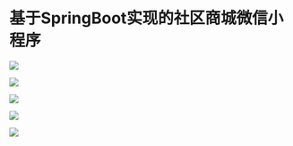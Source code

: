 # 基于SpringBoot实现的社区商城微信小程序

<!-- ## 4 系统设计

### 4.1 系统总体设计

主要分为六大模块：文章模块、用户模块、购物车模块、订单模块、商品模块、安全模块。各个模块下又分为不同的功能，最终实现社区商城的主要功能。总体功能结构如图4-1所示：
图4-1 总体结构功能图
按照平台用户行为将用户分为普通用户和团长两类。
普通用户允许使用的功能：查看文章、查看购物车、编辑购物车、商品加入购物车、查看订单、创建订单、编辑订单、查看商品。
团长用户允许使用的功能：文章管理、发布文章、发布商品、商品管理。

### 4.2 各功能模块详细设计

通过对软件的每个模块的功能设计及逻辑处理，通过对部分或核心的功能辅以时序图进行设计分析。以下每个模块所涉及到的Service类主要负责逻辑处理，Mapper类主要负责数据访问， Controller类负责请求数据分析，同时调用相关Service类完成数据处理。详情如图4-2 总类图所示：
图4-2 总类图
### 4.2.1 文章模块
主要负责显示平台正在进行的活动或是通知等。例如：2月份平台进行购物返现活动或是显示通知，如3月4日平台于凌晨进行技术升级将停止服务4个小时等。每个文章或通知主要以图片为显示内容，辅以文字进行主题和关键字的说明强调。每个文章被点击应当有流畅的动画切换效果，文章详情页面文字与图片的格式应注意统一、互不干扰、简洁清晰的展示效果。页面详情可添加参与文章的商品链接，可以通过商品链接跳转至商品页面。
1. 文章管理
团长进入文章页面，微信小程序发送获取文章列表请求，服务端ArticleController进行权限验证，返回该团长所有的文章列表。在列表内可以左滑文章，弹出编辑、删除、显示/隐藏三个按钮。点击任意按钮，发送相关操作请求，服务端ArticleController接收到请求首先进行权限验证，对数据库内文章数据修改完成后返回操作结果。文章管理功能如图4-3 文章管理时序图所示：
图4-3 文章管理时序图
2. 发布文章
团长进入发布文章页面，点击设置封面按钮，通过微信小程序提供的api读取系统相册选择图片，将图片存入微信小程序的缓存中。在页面内的文章标题栏输入文章标题,在正文内容的文本框内输入markdown格式的文本。
如需在正文插入图片，点击添加图片按钮，通过微信小程序提供的api读取系统相册选择图片，将图片上传至服务端UploadFileController，服务端UploadFileController接收到后存入临时文件夹中返回图片url。在正文内自动插入图片url。
编辑完成后点击预览按钮，确认文章无误后点击提交按钮，小程序将封面图片上传至服务端，服务端收到小程序发来的请求和数据后，将接收到的图片文件存入相应文件夹中，向微信小程序返回图片url地址。微信小程序将封面图片url、标题和正文以json格式传给服务端ArticleController。服务端ArticleController写入完成后返回结果。发布文章功能如图4-4 发布文章时序图所示：
图4-4 发布文章时序图
3. 查看文章
用户进入文章列表页面，小程序发送获取文章请求，服务端ArticleController进行权限验证，将用户选择的团长发布的文章和官方发布的文章一起返回。小程序接收到后，显示在列表。用户文章列表页面任意点击文章的封面图片，微信小程序在当前页面显示出文章的详情内容。用户浏览完毕后点击关闭按钮，关闭文章详情内容。查看文章功能如图4-5 查看文章时序图所示：
图4-5 查看文章时序图

### 4.2.2 用户模块

主要是实现新用户的注册和已注册的用户在微信小程序上重新登录、记录用户购买的商品信息、对用户个人信息的修改及用户选择的团长进行管理等功能。用户主动选择注册后，在用户微信的本地缓存存入用户的登陆信息，方便下次无需登陆即可使用。用户可以查看个人的购买记录，购买的商品信息等。如果用户是注册在案的团长，可通过团长的个人管理页面管理发布的商品信息，已被购买的商品订单、处理用户的交易询问等信息。 
1. 用户注册
因微信官方要求，不能够强迫用户注册及自动注册。新用户在点击切换团长按钮、在购物车页面、个人页面点击任意按钮时会弹出需要用户注册提示，点击注册按钮弹出微信授权获取用户信息提示，用户可以选择允许或拒绝。拒绝无法获取小程序的相关服务。用户选择允许小程序获取权限后，微信小程序将通过微信提供的API获取用户的信息，封装后发送给服务器UserController。UserController将数据传给UserService，调用UserMapper将相关信息写入数据库后完成注册。用户注册功能如图4-6用户注册时序图所示：
图4-6 用户注册时序图
2. 团长注册
已经在平台上注册过的用户在微信小程序的个人页面通过点击相关按钮注册为团长。用户在注册团长的页面内根据提示填写相关信息并上传照片，确认填写无误后点击提交按钮注册为团长。
3. 切换团长
已经在平台上注册过的用户在点击切换团长按钮跳转至切换团长页面。微信小程序经过用户同意后获取用户地理位置信息，将用户当前所处的经纬度发送给服务端HeaderController，HeaderController调用HeaderService根据经纬度从数据库查询当前位置周边的团长信息，返回给微信小程序。微信小程序接收到返回的数据后，调用微信APP提供的地图API在页面上显示地图组件，同时在地图上显示用户当前的所在位置和用户周边的团长信息。用户点击地图上的团长查看团长的相关信息，点击确定后，微信小程序向服务端UserController发送选择的团长。切换团长功能如图4-7 团长选择时序图所示：
图4-7 切换团长时序图

### 4.2.3 购物车模块

主要是实现浏览商品、选择商品不同的规格信息、每种商品规格的购买数量、查看商品详细信息等功能。商品列表应排列有序，跳转至商品详情页面时也许有流畅的动画切换效果，用户在商品详情界面能够浏览商品信息及商品的宣传文字图片和商品规格，点击相应按钮选择要购买的商品规格信息和选择的商品规格购买数量，选择完成后将相关信息添加至用户购物车或点击结算按钮直接跳转到商品结算页面。同时能够将商品收藏至用户的个人商品收藏列表中。
1. 查看购物车
用户点击购物车按钮进入购物车页面，微信小程序向UserCartController发送获取用户购物车商品列表请求，UserCartController进行用户权限验证判断，验证失败通过resultErrorMessage()返回权限验证失败消息，验证成功调用UserCartService的SelectCart()方法查询用户购物车数据，根据用户id请求数据访问UserCartMapper的selectUserCart()方法从数据库查询购物车数据，UserCartService将查询到的数据进行处理打包返回给UserCartController，UserCartController通过()返回购物车数据。查看购物车功能如图4-8查看购物车时序图所示：
图4-8查看购物车时序图
2. 商品加入购物车
用户在商品列表页面点击商品缩略图进入商品的详情页面，选择完商品的规格和相应的购买数量后，点击下方的加入购物车按钮，将商品加入到购物车中。微信小程序向UserCartController发送商品加入购物车请求，用户权限验证判断，验证失败返回权限验证失败消息，验证成功UserCartService，通过UserCartMapper将商品信息添加到数据库中，返回操作结果。商品加入购物车功能如图4-9 商品加入购物车时序图所示：
图4-9 商品加入购物车时序图
3. 编辑购物车
用户在购物车页面点击编辑按钮，选中要从购物车中删除的商品，点击删除按钮，微信小程序向UserCartController发送删除商品操作请求，进行用户权限验证判断，验证失败返回权限验证失败消息，验证成功调用UserCartService从购物车中查询要删除的商品数据，调用UserCartMapper从数据库中删除要删除的购物车商品数据，UserCartService对操作结果进行处理分析返回给UserCartController，UserCartController返回删除后的购物车数据。编辑购物车功能如图4-10 编辑购物车时序图所示：
图4-10 编辑购物车时序图

### 4.2.4 订单模块

用户在订单确认页面确认订单无误后，将订单发送给服务端，接收到返回的数据后，调用微信提供的微信支付API，确认，向微信平台发送相关的支付请求，对用户的支付结果进行相关处理。
1. 创建订单
在购物车页面选择要购买的商品，确认要购买的商品规格和数量，进入订单确认页面。交易方式为线下顾客上门取货。支付方式为微信支付。微信小程序向OrderController发送提交订单请求，OrderController接收到请求和数据，进行权限验证判断，验证失败返回权限验证失败消息，验证成功调用OrderService对接收到的商品数据调用OrderMapper从数据库查询获取每件商品单价和库存，根据购买数量计算总价，对处理后的数据打包返回给OrderController，OrderController返回订单信息。创建订单功能如图4-11 创建订单时序图所示：
图4-11 创建订单时序图
2. 查看订单
用户在个人页面点击订单按钮，跳转到订单页面。微信小程序向OrderController发送获取用户订单请求，进行权限验证后，调用OrderService对根据用户id调用OrderMapper从数据库查询用户所有订单信息返回订单信息。微信小程序接收到后，按全部订单、已完成、待付款、待完成四个分类。点击订单跳转到该订单的详情页面。
3. 编辑订单
用户订单分为已完成、待付款和未完成三个状态。对于已完成状态的订单用户只能查看不能进行操作。对于待付款状态的订单，用户点击付款按钮进入订单的付款页面。付款成功返回订单详情页面。对于待完成状态的订单，当用户与团长完成交易后点击完成按钮，将订单状态修改为完成状态。
进入订单详情页面，发送订单操作请求，服务端OrderController接收到请求和数据，进行权限验证判断，验证失败返回权限验证失败消息，验证成功调用OrderService对订单编辑操作进行判断，根据用户id、订单id调用OrderMapper从数据库修改用户订单信息返回操作结果。编辑订单如图4-12 编辑订单时序图所示：
图4-12 编辑订单时序图
 
### 4.2.5 商品模块
1. 发布商品
微信小程序向CommodityController发送发布请求，CommodityController接收到请求和数据，进行权限验证判断，验证失败返回权限验证失败消息，验证成功调用CommodityService对接收到的数据进行处理分析，调用CommodityMapper从数据库添加商品信息，将操作结果返回给CommodityController，CommodityController对数据进行处理后返回给小程序。发布商品如图4-13发布商品时序图所示：
图4-13 发布商品时序图
2. 商品管理
进入商品管理页面，发送获取商品请求，服务端进行权限验证，查询商品，返回数据。列表形式显示，左滑进行编辑操作：上架/下架、删除、编辑。点击上架/下架按钮，发送请求，修改商品状态；点击删除按钮，删除；点击编辑按钮，进入编辑页面。
微信小程序向CommodityController发送商品操作请求，CommodityController接收到请求和数据，进行权限验证判断，验证失败返回权限验证失败消息，验证成功调用CommodityService对接收到的数据判断操作状态，调用CommodityMapper从数据库修改商品信息，将操作结果返回给CommodityController，CommodityController对数据进行处理后返回给小程序。编辑商品如图4-14编辑商品时序图所示：
图4-14 编辑商品时序图
3. 查看商品
微信小程序向CommodityController发送获取商品列表请求，CommodityController接收到请求和数据，进行权限验证判断，验证失败返回权限验证失败消息，验证成功调用CommodityService对接收到的数据进行处理分析，调用CommodityMapper从数据库添加商品信息，将操作结果返回给CommodityController，CommodityController对数据进行处理后返回给小程序。
4.3 数据库设计
4.3.1 概念设计
1. 文章实体属性
文章实体包括：文章编号、封面图片url、文章内容、是否显示、文章类型等属性，文章实体属性图如图4-15所示：
图4-15 文章实体属性图
2. 用户实体属性
用户实体包括：用户编号、用户昵称、头像url、所在城市、手机号、注册时间等属性，用户实体属性图如图4-16所示：
图4-16 用户实体属性图
3. 团长实体属性
团长实体包括：团长编号、用户编号、所在城市、所在社区、手机号、注册时间、所处经度、所处纬度等属性，团长实体属性图如图4-17所示：
图4-17 团长实体属性图
4. 商品实体属性
商品实体包括：商品编号、团长编号、商品名称、封面url、商品描述、商品详情、商品标签等属性，商品实体属性图如图4-18所示：
图4-18 商品实体属性图
5. 商品规格实体属性
商品规格实体包括：规格编号、商品编号、规格顺序、规格名称、规格详情、图片url、库存数量、规格价格等属性，商品规格实体属性图如图4-19所示：
图4-19 商品规格实体属性图
6. 用户收货地址实体属性
用户收货地址实体包括：地址编号、用户编号、收货人姓名、手机号、所在省份、所在城市、所在区域、所在街道、详细地址、默认收货地址等属性，用户收货地址实体属性图如图4-20所示：
图4-20 用户收货地址实体属性图
7. 购物车实体属性
购物车实体包括：购物车编号、用户编号、团长编号、商品编号、商品数量等属性，购物车实体属性图如图4-21所示：
图4-21 购物车实体属性图
8. 订单实体属性
订单实体包括：订单编号、商品编号、交易方式、订单总价、支付价格、优惠价格、微信交易号、创建时间、付款时间、完成时间等属性，订单实体属性图如图4-22所示：
图4-22 订单实体属性图
9. 订单商品实体属性图
订单商品实体包括：订单编号、商品编号、团长编号、商品名称、商品图片、商品描述、商品详情、商品规格、购买数量、商品价格等属性，订单商品实体属性图如图4-23所示：
图4-23 订单商品实体属性图
10. 平台主要实体之间的关系
各实体间的联系为一个普通用户管理多个收货地址，一个普通用户管理一个购物车、可以创建多个订单、查看多个团长、查看多个商品。一个订单可以包含多个商品，一个商品可以包含多个商品规格。一个团长可以发布多个商品、发布多个文章，管理多个订单。一个订单包含多个订单商品。实体关系如图4-24所示：
图4-24 实体关系图
4.3.2 逻辑结构设计
1. article文章表
文章表主要保存文章信息，主要字段有文章编号、封面图片url、文章内容文本、文章是否显示、文章类型等属性。结构如表4-1所示：
表4-1 article文章表
数据项	数据类型	是否为空	是否主键	描述
article_id	int	否	是	文章编号
cover_img_url	varchar	否		封面图片url
article_markdown	longtext	否		文章内容
is_show
create_type	int
int	否
否	
	是否显示
文章类型
2. header 团长表
团长表主要保存活动信息，主要字段有团长编号、用户编号、所在城市、所在社区、手机号、注册时间、所处经度、所处纬度等属性。结构如表4-2所示：
表4-2 header团长表
数据项	数据类型	是否为空	是否主键	描述
header_id	int	否	是	团长编号
user_id	int	否		用户编号
header_city	varchar	否		所在城市
header_community
header_phone_number
header_registered_time
header_longitude
header_latitude	varchar
varchar
varchar
varchar
varchar	否
否
否
否
否		所在社区
手机号
注册时间
所处经度
所处纬度
3. header_commodity 商品表
商品表主要保存团长商品信息，主要字段有商品编号、团长编号、商品名称、商品封面url、商品描述、商品详情、商品标签等属性。结构如表4-3所示：
表4-3 header_commodity商品表
数据项	数据类型	是否允空	是否主键	描述
header_commodity_id	int	否	是	商品编号
header_id	int	否		团长编号
header_commodity_name	varchar	否		商品名称
header_commodity_imgurl
header_commodity_description
header_commodity_details
header_commodity_tag	longtext
varchar
longtext
varchar	否
否
否
否	

	封面url
商品描述
商品详情
商品标签
4. header_commodity_specification 商品规格表
商品规格表主要保存团长商品规格信息，主要字段有商品规格编号、商品编号、规格顺序、规格名称、规格详情、规格图片url、规格库存数量、规格价格等属性。结构如表4-4所示：
表4-4 header_commodity_specification商品规格表
数据项	数据类型	是否为空	是否主键	描述
commodity_specification_id	int	否	是	规格编号
commodity_specification_sequence	int	否		商品编号
header_commodity_id	int	否		规格顺序
commodity_specification_name
commodity_specification_details
commodity_specification_img
commodity_specification_number
commodity_specification_price	varchar
varchar
varchar
int decimal	否
否
否
否
否		规格名称
规格详情
图片url
库存数量
规格价格
5. user 用户表
用户表主要保存用户信息，主要字段用户编号、用户昵称、用户头像url、用户所在城市、用户手机号、用户注册时间等属性。结构如表4-5所示：
表4-5 user用户表
数据项	数据类型	是否为空	是否主键	描述
user_id	int	否	是	用户编号
user_name	varchar	否		用户昵称
user_avatar_url	varchar	否		头像url
user_city
user_phone_number
user_register_time	varchar
varchar
varchar	否
否
否		所在城市
手机号
注册时间
6. user_address 用户收货地址表
用户收货地址表主要保存用户收货地址信息，主要字段有用户地址编号、用户编号、收货人姓名、收货人手机号、所在省份、所在城市、所在区域、所在街道、详细地址、是否默认收货地址等属性。结构如表4-6所示：
表4-6 user_address用户收货地址表
数据项	数据类型	是否为空	是否主键	描述
user_address_id	int	否	是	地址编号
user_id	int	否		用户编号
user_name	varchar	否		收货人姓名
user_phone_number
user_province
user_city
user_region
user_street
user_address
user_default_address	int
varchar
varchar
varchar
varchar
varchar
varchar	否
否
否
否
否
否
否		手机号
所在省份
所在城市
所在区域
所在街道
详细地址
默认收货地址
7. user_cart 购物车表
用户购物车表主要保存用户购物车信息，主要字段有购物车编号、用户编号、团长编号、商品编号、商品数量、商品规格编号等属性。结构如表4-7所示：
表4-7 user_cart 购物车表
数据项	数据类型	是否为空	是否主键	描述
cart_id	int	否	是	购物车编号
user_id
header_id	int
int	否
否		用户编号
团长编号
commodity_id commodity_number	int
int	否
否		商品编号
商品数量
commodity_specification_id	int	否		规格编号
8. user_order 订单表
订单表主要保存用户订单信息，主要字段有订单编号、商品编号、交易方式、总价、支付价格、优惠价格、微信交易号、订单创建时间、订单付款时间、订单完成时间等属性。结构如表4-8所示：
表4-8 user_order订单表
数据项	数据类型	是否为空	是否主键	描述
order_id	int	否	是	订单编号
commodity_id means_of_transaction total_price
pay_price
discounted_prices wechat_transaction_number create_time
payment_time transaction_time	int
decimal
decimal
decimal
decimal
varchar
varchar
varchar
varchar	否
否
否
否
否
否
否
否
否		商品编号
交易方式
订单总价
支付价格
优惠价格
微信交易号
创建时间
付款时间
完成时间
9. user_order_ommodity 订单商品表
订单商品表主要保存用户订单商品信息，主要字段有订单编号、商品编号、团长编号、商品名称、商品图片、商品描述、商品详情、商品规格、购买数量、商品价格等属性。结构如表4-9所示：
表4-9 user_order_ommodity订单商品表
数据项	数据类型	是否为空	是否主键	描述
order_id	int	否	是	订单编号
commodity_id	int	否		商品编号
header_id	varchar	否		团长编号
name
imgurl
description
details
specification
commodity_number
commodity_price	varchar
varchar
varchar
varchar
varchar
int
decimal	否
否
否
否
否
否
否		商品名称
商品图片
商品描述
商品详情
商品规格
购买数量
商品价格

 
5 系统实现
5.1 系统实现环境
本平台服务端使用SpringBoot作为核心框架，使用maven引入其他若干个jar包进行开发。使用IDEA作为开发工具进行项目的搭建。Java版本使用1.8.0，MySQL数据库使用8.0.15版本。
本平台在windows系统上进行开发测试，开发完成后将服务端项目上传至运行Ubuntu操作系统的服务器上。使用nginx、tomcat作为Httpfuwu软件。
根据微信发布的微信小程序相关开发要求，在微信小程序与服务端之间需要使用Https连接，禁止使用http连接。从腾讯云平台申请Https证书，使用ngins进行证书的配置，实现Https连接。
5.2 系统主要功能实现
5.2.1 文章模块主要功能实现
1. 发布文章
发布文章实现过程，首先判断用户是否有发布文章的权限，在发布页面编写文章信息，上传到服务器，具体实现过程：
(1) 用户点击个人页面，通过UserService判断用户是否为团长方法UserAuthority()，根据传入的用户id从数据库团长表查询记录是否存在，UserController向微信小程序返回查询结果，如果该用户具有团长权限，用户可以点击发布文章按钮进入发布文章页面。
(2) 团长在微信小程序发布文章页面点击上传封面按钮，通过微信小程序提供的相册API打开相册，团长选择封面点击确认按钮，将图片缓存至微信小程序的缓存内。
(3) 团长在文章编辑页面内的文章标题栏输入文章的标题，在正文文本编辑框内输入markdown格式的文本内容。相关信息编辑完成后点击完成按钮，微信小程序根据输入的相关信息生成文章预览信息，用户在文章预览页面查看文章详情。
(4) 团长在文章编辑页面可以点击图片上传按钮，调用微信小程序提供的相册API选择要在正文内插入的图片，点击确定按钮将选择的图片封装好后上传至服务端。服务端上传完成返回图片URL链接，微信小程序在正文下一行自动添加图片链接。
(5) 团长在预览页面发现文章内容编辑有误点击返回按钮重新编辑，确认无误后点击提交按钮，微信小程序将文章的封面及正文封装为json格式发送给服务端，服务端将数据写入到数据库后向微信小程序返回相应的操作结果。
上述部分关键代码如下：
if(activityVo.getCoverImgUrl()==null|| activityVo.getCoverImgUrl().equals("")){
return toResponse.toResponsFail("封面图片为空");}
if(activityVo.getCreateType().equals("create")){
activityVo.setIsShow(0);
int id = activityService.createActivity(activityVo);
return toResponse.toResponsMsgSuccess("提交成功", id);}
if(activityVo.getCreateType().equals("edit")){
if(activityService.updateActivity(activityVo)){
return toResponse.toResponsMsgSuccess("提交成功", "id");
}
return toResponse.toResponsFail("更新失败");
}
return toResponse.toResponsFail("提交失败");
发布文章页面如图5-1所示：
图5-1 文章发布页面图
2. 文章管理
文章管理实现过程，首先判断用户是否有编辑文章的权限，在文章列表页面点击文章的按钮对文章实现相关操作，具体实现过程：
(1) 团长进入文章管理页面，通过ArticleService获取文章列表方法GetArticleList()，根据传入的团长id从数据库团长发布的文章数据，ArticleComtroller向微信小程序返回查询结果。文章列表每一个文章可以左滑显示更多操作：编辑、删除、隐藏/显示三个按钮。
(2) 点击删除按钮，微信小程序获取要删除的文章编号，向ArticleService的删除文章方法DeleteArticle()传递要删除的文章编号和团长编号。完成操作权限验证后，调用deleteArticle()方法从数据库删除该团长相对应的文章，返回操作结果。
(3) 点击隐藏/显示按钮，微信小程序获取要隐藏/显示的文章编号，向ArticleService的IsShowArticle()方法传递要隐藏/显示的文章编号和团长编号。服务端完成验证后，在数据库修改该文章的is_show值(0隐藏，1显示)，返回操作结果。
(4) 点击编辑按钮，微信小程序获取要编辑的文章编号，向ArticleService的编辑文章方法EditArticle()传递要编辑的文章编号和团长编号。服务端完成操作权限验证后，根据ArtilceId在数据库查询返回查询结果。微信小程序接收到后，在编辑页面将文章的封面、标题、正文内容修改为从服务端获取的查询结果。团长完成文章信息的编辑后，点击提交按钮完成文章的编辑操作。
上述部分关键代码如下：
if(activityMapper.ActivityIsShow(activityId, isShowValue==0?1:0) >= 0){
return true;}
if(activityMapper.ActivityDelete(activityId) >= 0){
return true;}
文章管理页面如图5-2所示：
图5-2 文章管理页面图
3. 查看文章
查看文章实现过程，根据用户位置推送用户周边团长发布的文章，具体实现过程：
(1)用户在微信小程序点击文章按钮进入文章列表页面。微信小程序向ArticleController发送获取文章请求，ArticleController根据用户id进行权限验证，权限验证失败返回权限错误信息。
(2)权限验证通过后，调用ArticleService的GetArticle()方法，根据用户编号在数据库查询用户选择的团长编号和团长所在位置的经纬度，根据团长编号在数据库查询团长发布的文章，根据团长的经纬度查询周边团长发布的文章，将查询到的文章以json格式返回给微信小程序。微信小程序接收到后在文章页面完成相关数据绑定，显示文章。
(3)用户在文章页面点击文章封面，在文章页面以缩放的形式打开该文章详情。用户点击关闭按钮，微信小程序关闭该文章的详情内容，显示文章封面列表页面。
上述部分关键代码如下：
List<ActivityVo> activityMarkdownList = new ArrayList<>();
activityMarkdownList = activityMapper.getAllActivityMarkdown();
for(ActivityVo activityVo:activityMarkdownList){
    String imgName = activityVo.getCoverImgUrl();
    String url = Config.ServerUrl;
    activityVo.setCoverImgUrl(url+imgName);}
return activityMarkdownList;
查看文章页面如图5-3所示：
图5-3 查看文章页面图
5.2.2 用户模块主要功能实现
1. 用户注册
用户注册实现过程，因微信官方要求，不能够强迫用户注册及自动注册。微信小程序弹出申请获取读取用户信息权限的弹窗，用户允许微信小程序获取用户信息后完成用户的注册。具体实现过程：
(1) 新用户打开微信小程序后，任意点击切换团长按钮、购物车按钮、登陆按钮后，微信小程序读取小程序缓存，查询用户是否已登录，没有登录弹窗提示用户需要登录。
(2) 微信小程序申请获取用户个人信息权限授权框，用户允许后将用户信息发送到UserController，通过UserService查询用户是否注册方法IsRegister()从数据库查询是否注册过，如果没有注册，通过Register()方法将用户信息写入数据库，返回注册结果，如果已注册返回登录结果。微信小程序接收到服务端返回的数据并进行除了分析后，在缓存种写入用户的信息，完成登录。
上述部分关键代码如下：
if(user.getNickName() == null || user.getPhoneNumber() == null){
    toResponse.toResponsFail("用户昵称或手机号为空");}
if(userService.registerUser(user)){
    toResponse.toResponsFail("注册失败");}
if(userService.selectHaveUser(user)){
    System.out.println("is true");
    return toResponse.toResponsFail("用户已经注册过了");}
用户注册页面如图5-4所示：
图5-4 用户注册页面图
2. 切换团长
切换团长实现过程，首先判断用户是否登录，若没有登录判断用户是否已授权允许微信获取用户信息，若已允许获取用户信息权限，向服务端发送用户验证信息完成用户登录操作，如果用户没有注册则跳转到注册页面。具体实现过程如下：
(1) 用户点击切换团长按钮后，微信小程序从缓存中读取缓存数据，判断用户是否已经登录，若没有登录判断用户是否已授权允许微信获取用户信息，若已允许获取用户信息权限，向服务端发送用户验证信息完成用户登录操作，如果用户没有注册则跳转到注册页面，已登录的用户进入团长选择页面。
(2) 微信小程序通过HeaderController传递用户编号和用户当前位置数据，调用HeaderService获取周边团长方法GetHeaderList()根据用户位置信息在数据库查询周边的团长信息，将查询结果以json格式返回。
(3) 微信小程序在地图上显示从服务端接收到的用户周边团长信息，根据团长的经纬度在地图上显示标记位置。用户点击地图上的团长标记可以查看该团长的相关信息。选择完成团长后点击确认按钮返回首页。
(4) 微信小程序将用户选择的团长编号和用户编号发送给UserController。通过UserService修改用户选择的团长方法UpdateUserHeader()，根据用户编号在数据库中修改用户选择的团长编号。
上述部分关键代码如下：
ROUND(6378.138 * 2 * ASIN(
SQRT(
	POW( SIN( ( #{latitude} * PI() / 180 - h.latitude * PI() / 180 ) / 2 ), 2 )
		+ COS( #{latitude} * PI() / 180 )
* COS( h.latitude * PI() / 180 )
		* POW( SIN( 
( #{longitude} * PI() / 180 - h.longitude * PI() / 180 ) / 2 ), 2 )
)) * 1000
	) 
切换团长页面如图5-5所示：
图5-5 切换团长页面图
5.2.3 订单模块主要功能实现
1. 订单管理
订单管理实现过程，根据用户订单状态分为已完成、待付款、未完成三个状态，用户与团长之间完成相关交易后在订单详情页面更改订单状态。具体实现过程如下：
(1) 用户在个人页面点击订单按钮进入订单列表页面。
(2) 微信小程序向OrderController发送用户编号，通过OrderService查询用户订单方法GetUserOrder()，根据用户编号从数据库查询用户全部订单返回结果。
(3) 微信小程序接收到服务端返回数据后，将返回的的订单信息数据进行分类：全部订单、未付款订单、未完成订单。用户可以查看每个分类下的订单。
(4) 用户对于已完成状态的订单只能在订单详情页面查看订单相关信息，无法对订单进行任何操作。
(5) 用户对于待付款状态的订单，可以在订单详情页面点击付款按钮进入订单的付款页面。向OrderController发送订单数据，通过OrderService订单结算方法OrderPayment()计算订单内商品总价格、优惠价格和实际支付价格，返回处理结果。用户在微信的支付页面完成支付后，向OrderController发送支付结果，通过OrderService订单支付结果方法OrderPaymentResult()判断用户是否完成支付，返回结果。
(6) 用户待完成订单，用户与团长线下完成交易后，在订单详情页面点击完成交易按钮，向OrderController发送请求，进行用户权限验证，验证不通过返回失败信息，验证通过后，通过OrderService订单完成方法OrderComplete ()修改订单信息，返回结果。
上述部分关键代码如下：
int num = tmsOrderService.update(orderInfo);
if (num > 0) {
    return toResponsMsgSuccess("修改订单成功");
} else {
    return toResponsFail("修改订单失败");
}
订单管理页面如图5-6所示：
图5-6 订单管理页面图
2. 创建订单
创建订单实现过程，用户选择购物车内要结算的商品点击结算按钮，计算订单总价、优惠价格、实际支付价格，用户确认后点击提交按钮。具体实现过程如下：
(1) 用户在购物车页面点击商品左侧的选中按钮选择要购买的商品，确认完成该商品的商品规格信息和相应的购买数量后，点击结算按钮，跳转到订单确认页面。
(2)向OrderController发送结算信息，通过OrderService订单结算方法OrderPayment ()计算订单内商品总价格、优惠价格和实际支付价格，返回处理结果。
(3) 用户确认订单信息后点击提交订单按钮，向OrderController发送提交订单信息，通过OrderService订单创建方法CreateOrder()向数据库写入订单信息返回结果。
上述部分关键代码如下：
BigDecimal productTotalPrice = new BigDecimal("0.00"); 
for (TmsOrderRequestProductVo productVo : productVoList){
BigDecimal specificationPrice=tmsSpecificationMapper.selectSpecificationPrice(productVo.getProductId(), productVo.getSpecificationId());
BigDecimal number = new BigDecimal(String.valueOf(productVo.getNumber()));
BigDecimal specificationTotalPrice = specificationPrice.multiply(number);
productTotalPrice = productTotalPrice.add(specificationTotalPrice);
}
创建订单页面如图5-7所示：
图5-7 创建订单页面图
5.2.4 商品模块主要功能实现 
1. 发布商品
发布商品实现过程，首先判断用户是否有发布商品的权限，在发布商品页面编写商品信息，上传到服务器。具体实现过程如下：
(1) 通过读取缓存数据，向HeaderController发送用户id，验证是否具有发布商品的权限，如果验证失败返回相关信息，验证通过后进入商品发布页面。发布商品页面分上下两栏，上栏填写商品详情，下栏填写商品规格、库存、价格。
(2) 上栏：团长点击封面设置按钮，从相册里选择商品的封面图片。点击添加商品展示图按钮从相册里选择添加多个商品的展示图。在商品信息栏输入商品名、商品描述和商品详情等相关信息。
(3) 下栏：团长点击加号按钮添加该商品的商品规格信息，每一件商品允许设置多个商品规格信息。在规格输入栏输入规格名、库存数量、单价，点击上传规格图片按钮选择规格图片。
(4) 商品信息输入完成后，向CommodityController发送商品数据，通过CommodityService发布商品方法CreateCommodity()处理传递的商品数据后写入到商品表和规格表中，返回结果。 
上述部分关键代码如下：
TmsProductVo tmsProductVo = new TmsProductVo();
tmsProductVo.setHead_id(headId);
tmsProductVo.setName(productName);
Integer productId = tmsProductMapper.createProduct(tmsProductVo);
if(productId == null){
    return false;
}
发布商品页面如图5-8所示：
图5-8 发布商品页面图
2. 商品管理
商品管理实现过程，首先判断用户是否有编辑商品的权限，在商品列表页面点击商品操作的按钮对商品实现相关操作。商品的编辑操作有：上架/下架、删除、编辑三个按钮。具体实现过程如下：
(1) 通过读取缓存数据，向HeaderController发送用户id，验证是否具有操作商品的权限，如果验证失败返回相关信息，验证通过后进入商品列表页面。向CommodityController发送获取商品请求，通过CommodityService获取商品方法GetCommodity()根据传递的团长id从数据库中查询商品信息，返回结果。
(2) 点击上架/下架按钮，向CommodityController发送修改商品状态请求，通过CommodityService修改商品状态方法ShowCommodity()根据传递的团长id从数据库中查询商品信息修改商品上/下架状态，返回结果。
(3) 点击删除按钮，向CommodityController发送删除商品请求，通过CommodityService删除商品方法DeleteCommodity()根据传递的团长id从数据库中删除商品信息，返回结果。
(4) 点击编辑按钮，微信小程序从服务端获取该商品的详细信息，对服务端返回的商品数据进行处理后，显示在商品的编辑页面中。团长修改商品信息后，点击提交按钮，向CommodityController发送编辑商品信息请求，通过CommodityService编辑商品信息方法EditCommodity()根据传递的商品id从数据库中更新商品信息，返回结果。
上述部分关键代码如下：
if(tmsProductMapper.updateProduct(headId, productId, productName) <= 0){
    return false;
}
BigDecimal price = new BigDecimal(specificationPrice);
if(tmsSpecificationMapper.updateSpecification(productId, specificationId, specificationDes, price, specificationInStock) <= 0){
    return false;
}
商品管理页面如图5-9所示：
图5-9 商品管理页面图 -->


![](http://pic.misslovecloud.cn/picgo/wechatdevtools_XfBxl7rIqS.png)

![](http://pic.misslovecloud.cn/picgo/wechatdevtools_neBlDtofow.png)

![](http://pic.misslovecloud.cn/picgo/wechatdevtools_QyqDn6t7G4.png)

![](http://pic.misslovecloud.cn/picgo/wechatdevtools_41GQX4FxEJ.png)

![](http://pic.misslovecloud.cn/picgo/wechatdevtools_6ypwxr1TRl.png)



<!-- 
# 数据库设计

## 表

- user 用户表
  字段名 | 字段类型 | 是否可为空 | 备注
  :-: | :-: | :-: | :-:
  user_id | int(20) | 否 | 用户id
  user_name | varchar(255) | 否 | 用户名
  user_avatar_url | varchar(255) | 否 | 用户头像
  user_city | varchar(255) | 否 | 城市
  user_phone_num | varchar(15) | 否 | 手机号
  user_register_time | varchar(15) | 否 | 用户注册时间

- user_address 用户收货地址表
   字段名 | 字段类型 | 是否可为空 | 备注
  :-: | :-: | :-: | :-:
  user_address_id | int(20) | 否 | 地址id
  user_id | int(20) | 否 | 用户id
  user_name | varchar(255) | 否 | 用户名
  user_phone_num | varchar(15) | 否 | 收货人手机号
  user_province | varchar(255) | 否 | 省
  user_city | varchar(255) | 否 | 城市
  user_region | varchar(255) | 否 | 区域
  user_street | varchar(255) | 否 | 街道
  user_address | varchar(255) | 否 | 详细地址
  user_default_address | varchar(255) | 否 | 默认地址，0否 1是
  
- shopping_cart 购物车表
   字段名 | 字段类型 | 是否可为空 | 备注
  :-: | :-: | :-: | :-:
  cart_id | int(20) | 否 | 购物车id
  user_id | int(20) | 否 | 用户id
  header_id | int(20) | 否 | 团长id
  commodity_id | int(20) | 否 | 商品id
  commodity_number | int(20) | 否 | 购买数量

- user_order 订单表
   字段名 | 字段类型 | 是否可为空 | 备注
  :-: | :-: | :-: | :-:
  order_id | int(20) | 否 | 订单id
  commodity_id | int(20) | 否 | 商品id
  means_of_transaction | varchar(255) | 否 | 交易方式
  total_price | varchar(15) | 否 | 总价
  pay_price | varchar(255) | 否 | 支付价格
  discounted_prices | varchar(255) | 否 | 优惠价格
  wechat_transaction_number | varchar(255) | 否 | 微信交易号
  create_time | varchar(255) | 否 | 创建时间
  payment_time | varchar(255) | 否 | 付款时间
  transaction_time | varchar(255) | 否 | 成交时间

- user_order_commodity 订单商品表
   字段名 | 字段类型 | 是否可为空 | 备注
  :-: | :-: | :-: | :-:
  order_id | int(20) | 否 | 订单id
  commodity_id | int(20) | 否 | 商品id
  header_id | varchar(255) | 否 | 团长id
  name | varchar(15) | 否 | 名称
  imgurl | varchar(255) | 否 | 商品图片
  description | varchar(255) | 否 | 描述
  details | varchar(255) | 否 | 详情
  specification | varchar(255) | 否 | 规格
  commodity_number | varchar(255) | 否 | COLLATE
  commodity_price | varchar(255) | 否 | 商品价格

- header 团长表
   字段名 | 字段类型 | 是否可为空 | 备注
  :-: | :-: | :-: | :-:
  header_id | int(20) | 否 | 团长id
  header_city | int(20) | 否 | 城市
  header_community | varchar(255) | 否 | 社区
  header_phone_number | varchar(15) | 否 | 手机号
  header_registered_time | varchar(255) | 否 | 注册时间
  header_longitude | varchar(255) | 否 | 经度
  header_latitude | varchar(255) | 否 | 纬度

- commodity 团长商品表
   字段名 | 字段类型 | 是否可为空 | 备注
  :-: | :-: | :-: | :-:
  header_commodity_id | int(20) | 否 | 商品id
  header_id | int(20) | 否 | 团长id
  header_commodity_name | varchar(255) | 否 | 名称
  header_commodity_imgurl | varchar(15) | 否 | 商品图片
  header_commodity_description | varchar(255) | 否 | 描述
  header_commodity_details | varchar(255) | 否 | 详情
  header_commodity_specification | varchar(255) | 否 | 规格
  header_commodity_tag | varchar(255) | 否 | 标签
  header_commodity_number | varchar(255) | 否 | 商品库存数量
  header_commodity_price | varchar(255) | 否 | 商品价格

- header_commodity_specification 商品规格表
   字段名 | 字段类型 | 是否可为空 | 备注
  :-: | :-: | :-: | :-:
  commodity_specification_id | int(20) | 否 | 商品规格id
  header_commodity_id | int(20) | 否 | 商品id
  commodity_specification_name | varchar(255) | 否 | 规格名
  commodity_specification_details | varchar(255) | 否 | 规格详情
  
- group_buy 团购表

- article 文章表
   字段名 | 字段类型 | 是否可为空 | 备注
  :-: | :-: | :-: | :-:
  article_id | int(20) | 否 | 文章id
  cover_img_url | varchar(255) | 否 | 预览图url
  article_markdown | longtext | 否 | 文章markdown文本
  is_show | varchar(15) | 否 | 是否显示
  create_type | int(1) | 否 | 类型，1 文章

## 系统设计

  本平台主要分为七大模块：文章模块、购物模块、用户模块、订单模块、商品模块、支付模块、安全模块。各个模块下又分为不同的功能，最终实现社区商城平台的主要功能。
  用户功能：按照平台用户分为普通用户和团长两类
  普通用户允许使用的功能：文章浏览、购物车查看、购物车编辑、加入购物车
  团长用户允许使用的功能：
  非用户功能：软件除了用户可见的功能外，还有非用户功能：权限验证模块。
  权限验证模块主要功能：用户请求权限验证
  <!-- 登录模块：登录状态验证、用户信息验证 -->
<!--
### 购物车模块

- #### 查看购物车
  
  用户点击购物车按钮进入购物车页面
  小程序向服务端发送获取购物车请求，购物车进行权限验证，查询用户购物车列表，返回结果
  小程序将返回结果进行处理，在页面上显示

  小程序向UserCartController发送获取用户购物车商品列表请求，UserCartController进行用户权限验证判断，验证失败返回权限验证失败消息，验证成功调用UserCartService查询用户购物车数据，根UserCartMapper访问数据库从数据库查询购物车数据返回给UserCartService，UserCartService将查询到的数据进行处理打包返回给UserCartController，UserCartController返回购物车数据。

  小程序向UserCartController发送获取用户购物车商品列表请求，UserCartController进行用户权限验证判断，验证失败通过resultErrorMessage()返回权限验证失败消息，验证成功调用UserCartService的selectCart()方法查询用户购物车数据，根据用户id请求数据访问UserCartMapper的selectUserCart()方法从数据库查询购物车数据，UserCartService将查询到的数据进行处理打包返回给UserCartController，UserCartController通过resultSuccess()返回购物车数据。
  
- #### 浏览商品加入购物车
  
  在商品列表页面点击商品进入商品详情页面--》
  
  发送商品id--》返回商品id、商品库存数量、商品价格、名称、描述、详情、规格、商品图片、标签

  选择完商品规格，点击加入购物车--》
  
  发送用户id、商品id、规格、数量--》返回加入成功

  小程序向UserCartController发送商品加入购物车请求，UserCartController进行用户权限验证判断，验证失败返回权限验证失败消息，验证成功调用UserCartService，通过UserCartMapper访问数据库将商品信息添加到数据库中，将结果返回给UserCartService，UserCartService对返回的结果进行处理分析返回给UserCartController，UserCartController返回添加结果信息。

- #### 编辑购物车
  
  用户进入购物车页面

  发送用户id--》返回list：商品id、名称、规格、数量、价格、首图url

  用户点击编辑按钮--》

  · 商品删除
  
  发送选中的商品id、用户id--》返回操作结果

  · 商品数量

  送法商品id、用户id、商品数量--》返回操作结果

  · 商品规格

  发送商品id、用户id、商品规格id、商品数量--》返回操作结果

  小程序向UserCartController发送购物车编辑操作请求，UserCartController进行用户权限验证判断，验证失败返回权限验证失败消息，验证成功调用UserCartService判断用户操作，根据用户执行的操作，通过UserCartMapper访问数据库修改数据库中的购物车数据，将结果返回给UserCartService，UserCartService对返回的结果进行处理分析，将结果返回给UserCartController，UserCartController返回购物车编辑结果信息。

### 文章模块

- #### 文章管理

团长进入文章页面
小程序发送获取文章列表请求，服务端进行权限验证，返回该团长所有的文章列表。
团长左滑文章，弹出编辑、删除、显示/隐藏三个按钮。
点击编辑进入文章编辑页面
点击删除，发送删除请求，服务端进行权限验证，返回单个文章操作结果
点击显示/隐藏，发送修改请求，服务端进行权限验证，判断文章是显示状态修改为隐藏状态，反之亦然。返回单个文章操作结果。

  小程序向ArticleController发送文章编辑操作请求，ArticleController进行用户权限验证判断，验证失败返回权限验证失败消息，验证成功调用ArticleService，根据用户执行的操作，通过ArticleMapper访问数据库修改数据库中的文章数据，将结果返回给ArticleService，ArticleService对返回的结果进行处理分析，将结果返回给ArticleController，ArticleController返回文章编辑结果信息。

- #### 发布文章
  
团长进入发布文章页面，点击设置封面按钮，通过微信小程序提供的api读取系统相册选择图片，将图片存入缓存
在标题输入栏输入文章标题,在文章正文文本框内输入markdown格式的文章内容。
如需在正文插入图片，点击添加图片按钮，通过微信小程序提供的api读取系统相册选择图片，将图片上传至服务端UploadFileController，服务端UploadFileController接收到后存入临时文件夹中返回图片url。在正文内自动插入图片url。
编辑完成后点击预览按钮，确认文章无误后点击提交按钮，小程序将封面图片上传至服务端，服务端接收到后存入文章图片文件夹中，返回图片url。微信小程序将封面图片url、标题和正文以json格式传给服务端ArticleController。服务端ArticleController写入完成后返回结果。

  小程序向ArticleController发送发布文章请求，ArticleController进行用户权限验证判断，验证失败返回权限验证失败消息，验证成功调用ArticleService对发送的数据进行分析处理，根ArticleMapper访问数据库将文章数据添加到数据库中，操作结果给ArticleService，ArticleService对结果进行处理返回给ArticleController，ArticleController返回操作结果

- #### 编辑文章
  
  团长进入编辑页面，点击封面图片，通过微信小程序提供的api读取系统相册选择图片，将图片存入缓存
  在标题栏修改文章标题
  在文章正文文本框内输入markdown格式的文章内容，
  如需插入图片，点击添加图片按钮，通过微信小程序提供的api读取系统相册，选择图片，将图片上传至服务端，服务端接收到后存入临时文件夹中，返回图片url。在正文内自动插入添加图片的markdown语法和图片url。
  点击预览按钮，确认文章无误后点击提交按钮，
  小程序将封面图片上传至服务端，服务端接收到后存入文章文件夹中，返回图片url。
  将封面图片url、标题和正文以json格式传给服务端。服务端写入完成后返回结果。

  小程序向ArticleController发送文章编辑请求，ArticleController进行用户权限验证判断，验证失败返回权限验证失败消息，验证成功调用ArticleService对发送的数据进行分析处理，根ArticleMapper访问数据库修改数据库中的文章数据，操作结果给ArticleService，ArticleService对结果进行处理返回给ArticleController，ArticleController返回操作结果
  
- #### 查看文章

用户进入文章列表页面，小程序发送获取文章请求，服务端ArticleController进行权限验证，将用户选择的团长发布的文章和官方发布的文章一起返回。小程序接收到后，显示在列表。用户点击文章封面，小程序弹出文章详情。点击右上角关闭按钮，小程序将文章详情关闭

  小程序向ArticleController发送获取文章信息请求，ArticleController进行用户权限验证判断，验证失败返回权限验证失败消息，验证成功调用ArticleService，通过ArticleMapper访问数据库查询文章数据，将结果返回给ArticleService，ArticleService对返回的结果进行处理分析，将结果返回给ArticleController，ArticleController返回文章信息。

### 用户模块
  
- #### 用户注册

因微信官方要求，不能够强迫用户注册及自动注册。新用户第一次打开微信小程序后，会随机选择团长及随机推荐活动信息。未注册的用户可以点击浏览活动信息、查看随机选择的团长橱窗。新用户点击选择团长按钮、查看购物车、查看个人页面时弹出微信授权提示，用户可以选择允许或拒绝。拒绝无法获取小程序的相关服务。允许后，微信小程序获取用户信息，并发送给服务器。服务器将相关信息写入数据库后完成注册。

  小程序向UserController发送用户注册请求，UserController调用UserService将收到的用户数据进行处理，通过UserMapper从数据库中查询用户信息，判断用户是否已经注册，如果注册返回查询结果，UserController返回用户已注册信息，没有注册通过UserMapper将用户信息写入数据库，将结果返回给UserService，UserService对返回的结果进行处理分析，将结果返回给UserController，UserController返回注册信息。

- #### 注册团长
  
  已注册用户在个人信息页面可以点击注册团长按钮，跳转到注册团长页面。
  填写信息：手机号，地址，团长名称，所在社区，点击提交按钮
  服务端将信息写入数据库，返回结果。
  小程序接收到，进行提示，返回用户页面

  小程序向HeaderController发送注册团长请求，HeaderController调用HeaderService将收到的数据进行处理，通过HeaderMapper从数据库中查询用户信息，判断用户是否已经注册团长，如果注册返回查询结果，HeaderController返回已注册信息，没有注册通过HeadderMapper将用户信息写入数据库，将结果返回给HeaderService，HeaderService对返回的结果进行处理分析，将结果返回给HeaderController，HeaderController返回注册信息。
  
- #### 在线客服
  
  用户点击在线客服按钮，调用微信小程序提供的APi服务建立用户与客服的微信聊天会话。用户可随时在微信聊天聊表里找到微信小程序客服进行沟通。

- #### 用户切换团长及查看旗下商品

  在首页点击团长切换按钮--》

  获取用户经纬度显示在地图上--》

  发送获取附近的团长位置请求--》返回团长id、名称、经度、纬度、社区、手机号

  选择团长点击确定按钮返回首页--》

  发送获取团长旗下商品列表请求--》返回商品id、名称、价格、标签、首图

  小程序向HeaderController发送获取团长信息请求，HeaderController调用HeaderService根据用户所处位置，通过HeaderMapper从数据库中查询用户周边的团长信息，将查询结果返回给HeaderService，HeaderService对返回的结果进行处理分析，将结果返回给HeaderController，HeaderController返回团长数据。
  用户选择团长后，小程序向UserController发送切换团长信息请求，UserController进行用户权限验证判断，验证失败返回权限验证失败消息，验证成功调用UserService，通过UserMapper操作数据库对用户选择的团长信息进行修改，将结果返回给UserService，UserService对返回的结果进行处理分析，将结果返回给UserController，UserController返回操作结果。

### 订单模块
  
- #### 创建订单
  
  在购物车页面选择要购买的商品，确认商品规格和数量，点击结算按钮，跳转到订单提交页面
  交易方式为线下顾客上门取货
  选择支付方式：线下付款、微信支付
  小程序发送用户id、list：选中的商品id、规格、数量--》
  服务端返回要结算的商品--商品id、名称、规格、数量、价格、首图url
  商品总价、优惠价格、支付价格
  点击付款按钮--》进入付款页面--》付款成功提示--》订单详情页面
  取消付款进入订单详情页面

  小程序向OrderController发送提交订单请求，OrderController接收到请求和数据，进行权限验证判断，验证失败返回权限验证失败消息，验证成功调用OrderService对接收到的商品数据调用OrderMapper从数据库查询获取每件商品单价和库存，根据购买数量计算总价，对处理后的数据打包返回给OrderController，OrderController将数据进行处理返回给小程序。
  
- #### 查看订单
  
  用户订单
  在用户页面点击订单按钮，进入订单页面
  小程序发送获取订单请求，服务端进行权限验证，根据用户id返回订单信息
  接收到后，按全部订单、已完成、待付款、待完成四个分类
  点击任意订单进入订单详情页面

  小程序向OrderController发送获取用户订单请求，OrderController接收到请求和数据，进行权限验证判断，验证失败返回权限验证失败消息，验证成功调用OrderService对根据用户id调用OrderMapper从数据库查询用户所有订单信息，对处理后的数据打包返回给OrderController，OrderController将数据进行处理返回给小程序。

  团长订单
  进入订单列表页面，按全部订单、已完成、待付款、待完成四个分类
  发送获取订单请求，返回订单列表和订单状态
  点击订单记录，进入订单详情页面

  小程序向OrderController发送获取团长订单请求，OrderController接收到请求和数据，进行权限验证判断，验证失败返回权限验证失败消息，验证成功调用OrderService对根据团长id调用OrderMapper从数据库查询团长所有订单信息，对处理后的数据打包返回给OrderController，OrderController将数据进行处理返回给小程序。

  订单详情显示订单数据和状态，根据状态显示不同可点击按钮
  
- #### 编辑订单
  
  用户
进入订单详情页面，发送获取订单详情请求，服务端权限验证，返回订单详情
已完成的订单只能查看，无任何按钮可以点击
待付款订单，点击付款按钮进入付款页面
付款成功返回订单详情
待完成订单，用户点击完成交易，发送请求，权限验证后，修改数据库，返回结果。订单为完成状态

  小程序向OrderController发送编辑用户订单请求，OrderController接收到请求和数据，进行权限验证判断，验证失败返回权限验证失败消息，验证成功调用OrderService对订单编辑操作进行判断，根据用户id、订单id调用OrderMapper从数据库修改用户订单信息，对处理后的数据打包返回给OrderController，OrderController将数据进行处理返回给小程序。

  团长
  进入订单列表页面
  左滑显示编辑操作：取消一个操作

  小程序向OrderController发送编辑用户订单请求，OrderController接收到请求和数据，进行权限验证判断，验证失败返回权限验证失败消息，验证成功调用OrderService根据团长id、订单id调用OrderMapper从数据库修改订单信息，对处理后的数据打包返回给OrderController，OrderController将数据进行处理返回给小程序。

### 商品模块
  
- #### 发布商品
  
  进入发布商品页面
  分上下两栏，上栏：商品详情，下栏：商品规格、库存、价格
  上栏
  上传商品封面图，展示图。输入商品名、描述、详情
  下栏
  点击添加按钮，输入规格名、上传规格图片，库存数量，单价
  点击发布按钮

  小程序向CommodityController发送发布请求，CommodityController接收到请求和数据，进行权限验证判断，验证失败返回权限验证失败消息，验证成功调用CommodityService对接收到的数据进行处理分析，调用CommodityMapper从数据库添加商品信息，将操作结果返回给CommodityController，CommodityController对数据进行处理后返回给小程序。

- #### 商品管理
  
  进入商品管理页面
  发送获取商品请求，服务端进行权限验证，查询商品，返回数据
  列表形式显示，左滑进行编辑操作：上架/下架、删除、编辑
  点击上架/下架按钮，发送请求，修改商品状态
  点击删除按钮，删除
  点击编辑按钮，进入编辑页面

  小程序向CommodityController发送商品操作请求，CommodityController接收到请求和数据，进行权限验证判断，验证失败返回权限验证失败消息，验证成功调用CommodityService对接收到的数据判断操作状态，调用CommodityMapper从数据库修改商品信息，将操作结果返回给CommodityController，CommodityController对数据进行处理后返回给小程序。

- #### 商品编辑
  
  进入商品编辑页面，参考商品发布页面

  小程序向CommodityController发送编辑商品信息请求，CommodityController接收到请求和数据，进行权限验证判断，验证失败返回权限验证失败消息，验证成功调用CommodityService对接收到的数据进行处理分析，调用CommodityMapper从数据库修改商品信息，将操作结果返回给CommodityController，CommodityController对数据进行处理后返回给小程序。

- #### 查看商品

  进入商品列表页面
  发送获取商品列表请求，服务端进行权限验证，查询商品，返回数据
  点击商品，进入商品详情页面
  发送获取商品详情请求，服务端进行权限验证，查询商品，返回数据

  小程序向CommodityController发送获取商品列表请求，CommodityController接收到请求和数据，进行权限验证判断，验证失败返回权限验证失败消息，验证成功调用CommodityService对接收到的数据进行处理分析，调用CommodityMapper从数据库添加商品信息，将操作结果返回给CommodityController，CommodityController对数据进行处理后返回给小程序。 
  
<!-- ### 支付模块

- #### 微信支付

  进入微信支付页面
  微信小程序调用微信提供的微信支付API，将结算的商品信息发送给服务端，服务端计算完成待支付金额后返回给微信小程序，微信小程序生成支付页面，用户输入支付密码后完成支付。待服务端确认支付成功后返回支付结果

- #### 线下支付

  由顾客和团长通过线下面对面的形式，现金、支付宝微信面对面扫码、银行转账等任意行为。

### 权限验证模块

- #### 用户请求权限验证
  
  在普通用户或团长发送请求时，需要携带session或token。
  服务端接收到请求后，判断session或token是否过期，如果过期用户需要重新登录。
  根据用户请求类型进行判断该请求信息是否属于此用户，如果属于进行后面的逻辑处理，不属于返回权限错误 -->

<!-- 
登录模块暂不写
### 登录模块

- ####  登录状态验证

  小程序打开后，获取缓存内用户信息。如果缓存内存有用户登录等信息，将用户信息、session、token发送给服务端
  服务端接收到请求后，判断session或token是否过期，如果过期用户需要重新登录
  根据发送的用户信息与服务器内存储的信息进行判断是否相符，如果不相同，用户需要重新登录
  
- #### 用户信息更新

  已注册用户重新登陆时，将用户信息发送给服务端，服务端更新数据库，返回操作结果。 -->
